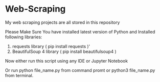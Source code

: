 # Web-Scraping
My web scraping projects are all stored in this repository

Please Make Sure You have installed latest version of Python and Installed following libraries:
1. requests library ( pip install requests )'
2. BeautifulSoup 4 library ( pip install beautifulsoup4 )

Now either run this script using any IDE or Jupyter Notebook

Or run python file_name.py from command promt or python3 file_name.py from terminal.
